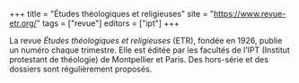 +++
title = "Études théologiques et religieuses"
site = "https://www.revue-etr.org/"
tags = ["revue"]
editors = ["ipt"]
+++

La revue *Études théologiques et religieuses* (ETR), fondée en 1926, publie un numéro chaque trimestre. Elle est éditée par les facultés de l’IPT (Institut protestant de théologie) de Montpellier et Paris. Des hors-série et des dossiers sont régulièrement proposés.
